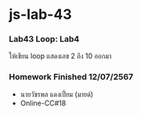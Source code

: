 # js-lab-43
### Lab43 Loop: Lab4
ให้เขียน loop แสดงเลข 2 ถึง 10 ออกมา

### Homework Finished 12/07/2567
- นายวัชรพล แดงเปี่ยม (มายด์)
- Online-CC#18